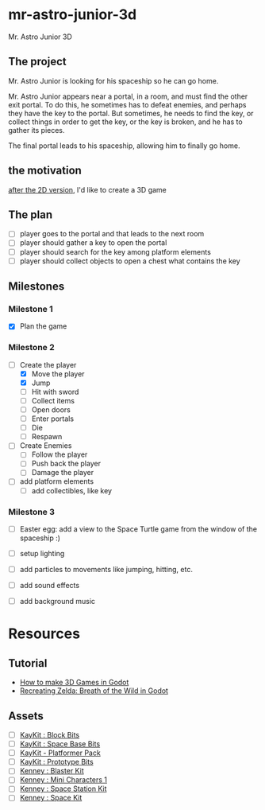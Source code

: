 # mr-astro-junior-3d
Mr. Astro Junior 3D

## The project

Mr. Astro Junior is looking for his spaceship so he can go home.

Mr. Astro Junior appears near a portal, in a room, and must find the other exit portal.
To do this, he sometimes has to defeat enemies, and perhaps they have the key to the portal. But sometimes, he needs to find the key, or collect things in order to get the key, or the key is broken, and he has to gather its pieces.

The final portal leads to his spaceship, allowing him to finally go home.

## the motivation

[after the 2D version](https://milosfarkas.itch.io/urhajos-mr-kicsi), I'd like to create a 3D game 

## The plan

- [ ] player goes to the portal and that leads to the next room
- [ ] player should gather a key to open the portal
- [ ] player should search for the key among platform elements
- [ ] player should collect objects to open a chest what contains the key

## Milestones

### Milestone 1
- [x] Plan the game

### Milestone 2

- [ ] Create the player
  - [x] Move the player
  - [x] Jump
  - [ ] Hit with sword
  - [ ] Collect items
  - [ ] Open doors
  - [ ] Enter portals
  - [ ] Die
  - [ ] Respawn
- [ ] Create Enemies
  - [ ] Follow the player
  - [ ] Push back the player
  - [ ] Damage the player
- [ ] add platform elements
  - [ ] add collectibles, like key

### Milestone 3

- [ ] Easter egg: add a view to the Space Turtle game from the window of the spaceship :)
- [ ] setup lighting
- [ ] add particles to movements like jumping, hitting, etc.
- [ ] add sound effects
- [ ] add background music


# Resources

## Tutorial
- [How to make 3D Games in Godot](https://youtu.be/ke5KpqcoiIU)
- [Recreating Zelda: Breath of the Wild in Godot](https://youtu.be/AoGOIiBo4Eg)

## Assets
- [ ] [KayKit : Block Bits](https://kaylousberg.itch.io/block-bits)
- [ ] [KayKit : Space Base Bits](https://kaylousberg.itch.io/space-base-bits)
- [ ] [KayKit - Platformer Pack](https://kaylousberg.itch.io/kaykit-platformer)
- [ ] [KayKit : Prototype Bits](https://kaylousberg.itch.io/prototype-bits)
- [ ] [Kenney : Blaster Kit](https://kenney.nl/assets/blaster-kit)
- [ ] [Kenney : Mini Characters 1](https://kenney.nl/assets/mini-characters-1)
- [ ] [Kenney : Space Station Kit](https://kenney.nl/assets/space-station-kit)
- [ ] [Kenney : Space Kit](https://kenney.nl/assets/space-kit)
